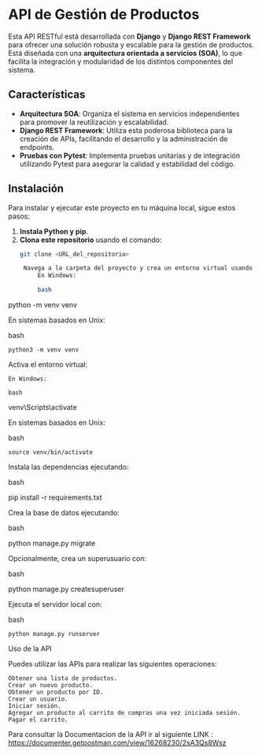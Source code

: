 

# API de Gestión de Productos

Esta API RESTful está desarrollada con **Django** y **Django REST Framework** para ofrecer una solución robusta y escalable para la gestión de productos. Está diseñada con una **arquitectura orientada a servicios (SOA)**, lo que facilita la integración y modularidad de los distintos componentes del sistema.

## Características

- **Arquitectura SOA**: Organiza el sistema en servicios independientes para promover la reutilización y escalabilidad.
- **Django REST Framework**: Utiliza esta poderosa biblioteca para la creación de APIs, facilitando el desarrollo y la administración de endpoints.
- **Pruebas con Pytest**: Implementa pruebas unitarias y de integración utilizando Pytest para asegurar la calidad y estabilidad del código.

## Instalación

Para instalar y ejecutar este proyecto en tu máquina local, sigue estos pasos:

1. **Instala Python y pip**.
2. **Clona este repositorio** usando el comando:
   ```bash
   git clone <URL_del_repositorio>

    Navega a la carpeta del proyecto y crea un entorno virtual usando el comando:
        En Windows:

        bash

python -m venv venv

En sistemas basados en Unix:

bash

    python3 -m venv venv

Activa el entorno virtual:

    En Windows:

    bash

venv\Scripts\activate

En sistemas basados en Unix:

bash

    source venv/bin/activate

Instala las dependencias ejecutando:

bash

pip install -r requirements.txt

Crea la base de datos ejecutando:

bash

python manage.py migrate

Opcionalmente, crea un superusuario con:

bash

python manage.py createsuperuser

Ejecuta el servidor local con:

bash

    python manage.py runserver

Uso de la API

Puedes utilizar las APIs para realizar las siguientes operaciones:

    Obtener una lista de productos.
    Crear un nuevo producto.
    Obtener un producto por ID.
    Crear un usuario.
    Iniciar sesión.
    Agregar un producto al carrito de compras una vez iniciada sesión.
    Pagar el carrito.




Para consultar la Documentacion de la API ir al siguiente LINK :
https://documenter.getpostman.com/view/16268230/2sA3Qs8Wsz

